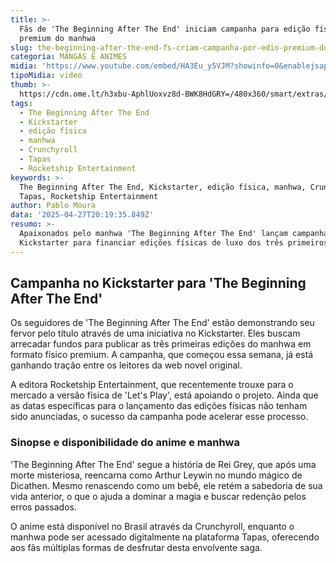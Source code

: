 ```yaml
---
title: >-
  Fãs de 'The Beginning After The End' iniciam campanha para edição física
  premium do manhwa
slug: the-beginning-after-the-end-fs-criam-campanha-por-edio-premium-do-mang
categoria: MANGÁS E ANIMES
midia: 'https://www.youtube.com/embed/HA3Eu_y5VJM?showinfo=0&enablejsapi=1'
tipoMidia: video
thumb: >-
  https://cdn.ome.lt/h3xbu-AphlUoxvz8d-BWK8HdGRY=/480x360/smart/extras/conteudos/thebeginningaftertheend.jpg
tags:
  - The Beginning After The End
  - Kickstarter
  - edição física
  - manhwa
  - Crunchyroll
  - Tapas
  - Rocketship Entertainment
keywords: >-
  The Beginning After The End, Kickstarter, edição física, manhwa, Crunchyroll,
  Tapas, Rocketship Entertainment
author: Pablo Moura
data: '2025-04-27T20:19:35.849Z'
resumo: >-
  Apaixonados pelo manhwa 'The Beginning After The End' lançam campanha no
  Kickstarter para financiar edições físicas de luxo dos três primeiros volumes.
---
```


## Campanha no Kickstarter para 'The Beginning After The End'

Os seguidores de 'The Beginning After The End' estão demonstrando seu fervor pelo título através de uma iniciativa no Kickstarter. Eles buscam arrecadar fundos para publicar as três primeiras edições do manhwa em formato físico premium. A campanha, que começou essa semana, já está ganhando tração entre os leitores da web novel original.

A editora Rocketship Entertainment, que recentemente trouxe para o mercado a versão física de 'Let's Play', está apoiando o projeto. Ainda que as datas específicas para o lançamento das edições físicas não tenham sido anunciadas, o sucesso da campanha pode acelerar esse processo.

### Sinopse e disponibilidade do anime e manhwa

'The Beginning After The End' segue a história de Rei Grey, que após uma morte misteriosa, reencarna como Arthur Leywin no mundo mágico de Dicathen. Mesmo renascendo como um bebê, ele retém a sabedoria de sua vida anterior, o que o ajuda a dominar a magia e buscar redenção pelos erros passados.

O anime está disponível no Brasil através da Crunchyroll, enquanto o manhwa pode ser acessado digitalmente na plataforma Tapas, oferecendo aos fãs múltiplas formas de desfrutar desta envolvente saga.
